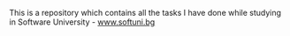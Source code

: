 This is a repository which contains all the tasks I have done while studying in Software University - www.softuni.bg
